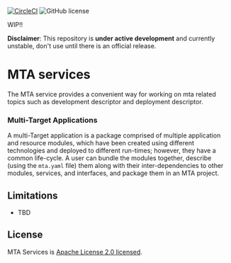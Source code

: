 [![CircleCI](https://circleci.com/gh/SAP/cloud-mta-build-tool.svg?style=svg&circle-token=ecedd1dce3592adcd72ee4c61481972c32dcfad7)](https://circleci.com/gh/SAP/cloud-mta-build-tool)
![GitHub license](https://img.shields.io/badge/license-Apache_2.0-blue.svg)

WIP!!

<b>Disclaimer</b>:  This repository is <b>under active development</b> and currently unstable, don't use until there is an official release.
  
# MTA services

The MTA service provides a convenient way for working on mta related topics such as development descriptor and deployment descriptor.

### Multi-Target Applications

A multi-Target application is a package comprised of multiple application and resource modules, 
which have been created using different technologies and deployed to different run-times; however, they have a common life-cycle. 
A user can bundle the modules together, describe (using the `mta.yaml` file) them along with their inter-dependencies to other modules, 
services, and interfaces, and package them in an MTA project.
 

  
 ## Limitations
 
   - TBD
 
 ## License
 
 MTA Services is [Apache License 2.0 licensed](./LICENSE).
